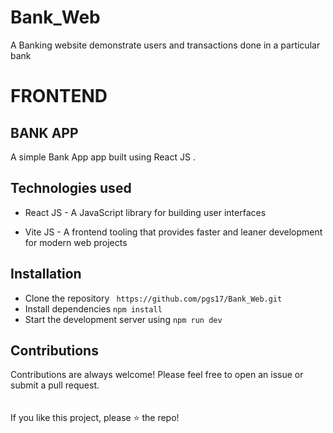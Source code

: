 # Bank_Web
A Banking website demonstrate users and transactions done in a particular bank
  
  # FRONTEND
  ## BANK APP
A simple Bank App app built using React JS .

## Technologies used
* React JS - A JavaScript library for building user interfaces

* Vite JS - A frontend tooling that provides faster and leaner development for modern web projects
 
## Installation


* Clone the repository ` https://github.com/pgs17/Bank_Web.git`
* Install dependencies `npm install`
* Start the development server using `npm run dev`

## Contributions
Contributions are always welcome! Please feel free to open an issue or submit a pull request. <br>
<br>
<br>
If you like this project, please ⭐ the repo!
